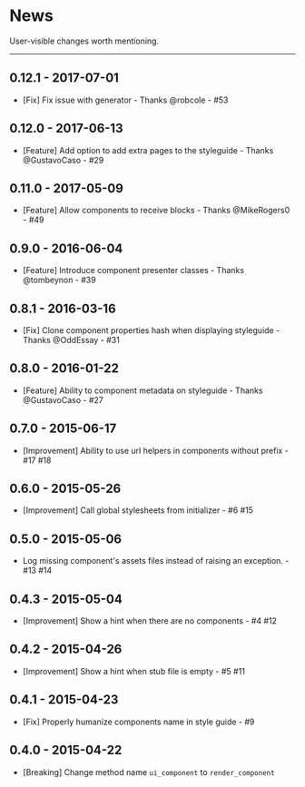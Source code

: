# News

User-visible changes worth mentioning.

---
## 0.12.1 - 2017-07-01
- [Fix] Fix issue with generator - Thanks @robcole - #53

## 0.12.0 - 2017-06-13
- [Feature] Add option to add extra pages to the styleguide - Thanks @GustavoCaso - #29

## 0.11.0 - 2017-05-09
- [Feature] Allow components to receive blocks - Thanks @MikeRogers0 - #49

## 0.9.0 - 2016-06-04
- [Feature] Introduce component presenter classes - Thanks @tombeynon - #39

## 0.8.1 - 2016-03-16
- [Fix] Clone component properties hash when displaying styleguide - Thanks @OddEssay - #31

## 0.8.0 - 2016-01-22
- [Feature] Ability to component metadata on styleguide - Thanks @GustavoCaso - #27

## 0.7.0 - 2015-06-17
- [Improvement] Ability to use url helpers in components without prefix - #17 #18

## 0.6.0 - 2015-05-26
- [Improvement] Call global stylesheets from initializer - #6 #15

## 0.5.0 - 2015-05-06
- Log missing component's assets files instead of raising an exception. - #13 #14

## 0.4.3 - 2015-05-04
- [Improvement] Show a hint when there are no components - #4 #12

## 0.4.2 - 2015-04-26
- [Improvement] Show a hint when stub file is empty - #5 #11

## 0.4.1 - 2015-04-23
- [Fix] Properly humanize components name in style guide - #9

## 0.4.0 - 2015-04-22
- [Breaking] Change method name `ui_component` to `render_component`
